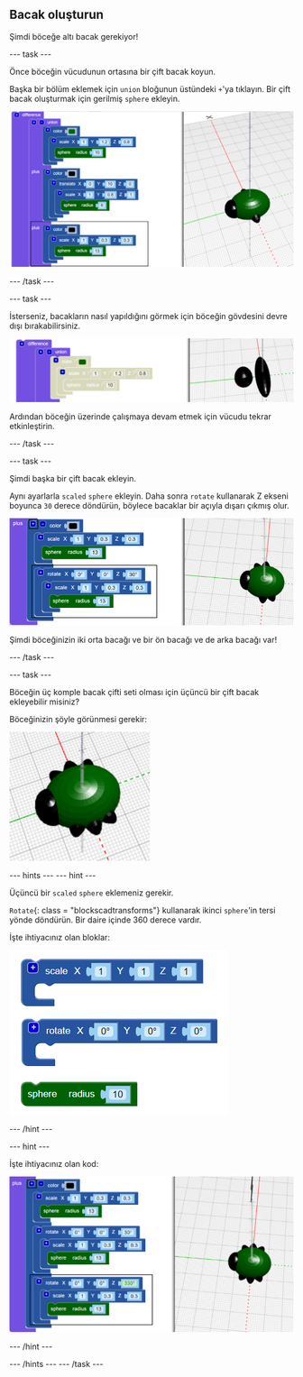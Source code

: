 ## Bacak oluşturun

Şimdi böceğe altı bacak gerekiyor!

--- task ---

Önce böceğin vücudunun ortasına bir çift bacak koyun.

Başka bir bölüm eklemek için `union` bloğunun üstündeki `+`'ya tıklayın. Bir çift bacak oluşturmak için gerilmiş `sphere` ekleyin.

![ekran görüntüsü](images/bug-legs-middle-annotated.png)

--- /task ---

--- task ---

İsterseniz, bacakların nasıl yapıldığını görmek için böceğin gövdesini devre dışı bırakabilirsiniz.

![ekran görüntüsü](images/bug-legs-disable.png)

Ardından böceğin üzerinde çalışmaya devam etmek için vücudu tekrar etkinleştirin.

--- /task ---

--- task ---

Şimdi başka bir çift bacak ekleyin.

Aynı ayarlarla `scaled` `sphere` ekleyin. Daha sonra `rotate` kullanarak Z ekseni boyunca `30` derece döndürün, böylece bacaklar bir açıyla dışarı çıkmış olur.

![ekran görüntüsü](images/bug-legs-2-annotated.png)

Şimdi böceğinizin iki orta bacağı ve bir ön bacağı ve de arka bacağı var!

--- /task ---

--- task ---

Böceğin üç komple bacak çifti seti olması için üçüncü bir çift bacak ekleyebilir misiniz?

Böceğinizin şöyle görünmesi gerekir:

![ekran görüntüsü](images/bug-finished.png)

--- hints --- --- hint ---

Üçüncü bir `scaled` `sphere` eklemeniz gerekir.

`Rotate`{: class = "blockscadtransforms"} kullanarak ikinci `sphere`'in tersi yönde döndürün. Bir daire içinde 360 derece vardır.

İşte ihtiyacınız olan bloklar:

![ekran görüntüsü](images/bug-legs-blocks.png)

--- /hint ---

--- hint ---

İşte ihtiyacınız olan kod:

![ekran görüntüsü](images/bug-legs-3-annotated.png)

--- /hint ---

--- /hints --- --- /task ---